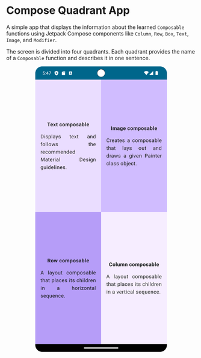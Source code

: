 # Compose Quadrant App

A simple app that displays the information about the learned ```Composable``` functions using Jetpack Compose components like ```Column```, ```Row```, ```Box```, ```Text```, ```Image```, and ```Modifier```.

The screen is divided into four quadrants. Each quadrant provides the name of a ```Composable``` function and describes it in one sentence.

<p align="center">
  <img src="./asset-docs/demo.png" width="350px" alt="Screenshot displaying the demonstration of article screen.">
</p>